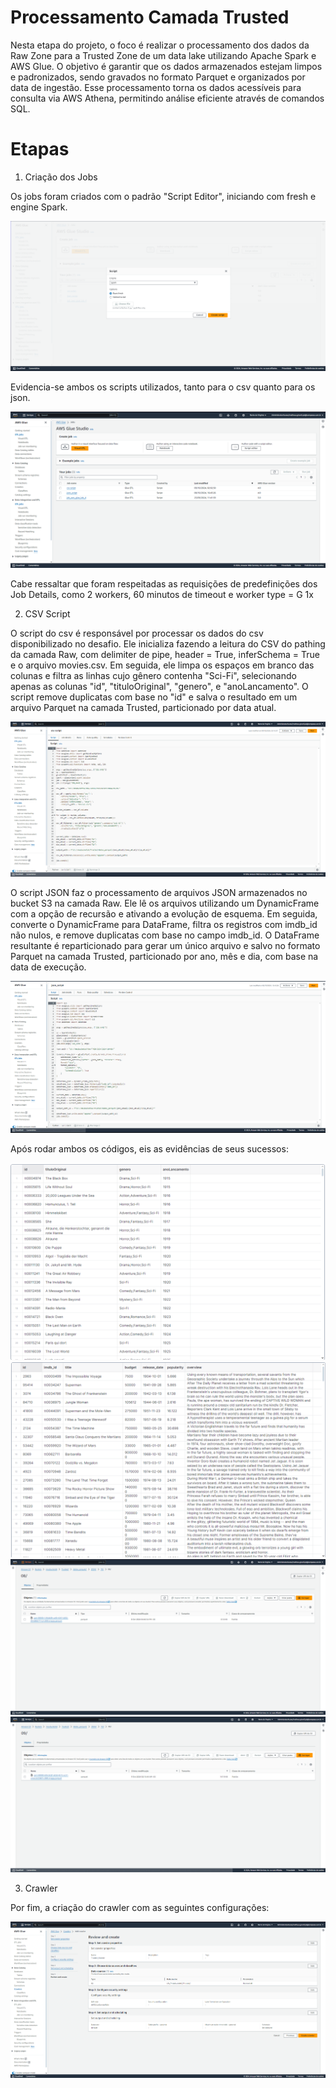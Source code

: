 
# Processamento Camada Trusted


Nesta etapa do projeto, o foco é realizar o processamento dos dados da Raw Zone para a Trusted Zone de um data lake utilizando Apache Spark e AWS Glue. O objetivo é garantir que os dados armazenados estejam limpos e padronizados, sendo gravados no formato Parquet e organizados por data de ingestão. Esse processamento torna os dados acessíveis para consulta via AWS Athena, permitindo análise eficiente através de comandos SQL.


# Etapas

1. Criação dos Jobs

Os jobs foram criados com o padrão "Script Editor", iniciando com fresh e engine Spark.

![Etapa I](../evidencias/desafio/create_job.png)

Evidencia-se ambos os scripts utilizados, tanto para o csv quanto para os json.

![Etapa I](../evidencias/desafio/glue_jobs.png)

Cabe ressaltar que foram respeitadas as requisições de predefinições dos Job Details, como 2 workers, 60 minutos de timeout e worker type = G 1x

2. CSV Script

O script do csv é responsável por processar os dados do csv disponibilizado no desafio. Ele inicializa fazendo a leitura do CSV do pathing da camada Raw, com delimiter de pipe, header = True, inferSchema = True e o arquivo movies.csv. Em seguida, ele limpa os espaços em branco das colunas e filtra as linhas cujo gênero contenha "Sci-Fi", selecionando apenas as colunas "id", "tituloOriginal", "genero", e "anoLancamento". O script remove duplicatas com base no "id" e salva o resultado em um arquivo Parquet na camada Trusted, particionado por data atual.

![Etapa II](../evidencias/desafio/csv_job.png)

O script JSON faz o processamento de arquivos JSON armazenados no bucket S3 na camada Raw. Ele lê os arquivos utilizando um DynamicFrame com a opção de recursão e ativando a evolução de esquema. Em seguida, converte o DynamicFrame para DataFrame, filtra os registros com imdb_id não nulos, e remove duplicatas com base no campo imdb_id. O DataFrame resultante é reparticionado para gerar um único arquivo e salvo no formato Parquet na camada Trusted, particionado por ano, mês e dia, com base na data de execução.

![Etapa II](../evidencias/desafio/json_job.png)

Após rodar ambos os códigos, eis as evidências de seus sucessos:

![Etapa II](../evidencias/desafio/evidence_csv.png)
![Etapa II](../evidencias/desafio/evidence_json.png)
![Etapa II](../evidencias/desafio/jsontoparquet.png)
![Etapa II](../evidencias/desafio/csvtoparquet.png)

3. Crawler

Por fim, a criação do crawler com as seguintes configurações:

![Etapa III](../evidencias/desafio/Crawler.png)
